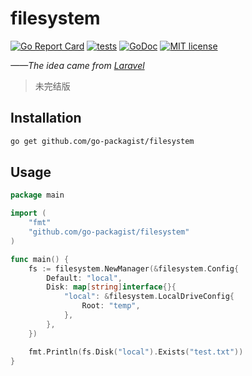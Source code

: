 # filesystem

[![Go Report Card](https://goreportcard.com/badge/github.com/go-packagist/filesystem)](https://goreportcard.com/report/github.com/go-packagist/filesystem)
[![tests](https://github.com/go-packagist/filesystem/actions/workflows/go.yml/badge.svg)](https://github.com/go-packagist/filesystem/actions/workflows/go.yml)
[![GoDoc](https://pkg.go.dev/badge/github.com/go-packagist/filesystem)](https://pkg.go.dev/github.com/go-packagist/filesystem)
[![MIT license](https://img.shields.io/badge/license-MIT-brightgreen.svg)](https://opensource.org/licenses/MIT)

_——The idea came from [Laravel](https://github.com/laravel)_

> 未完结版

## Installation

```bash
go get github.com/go-packagist/filesystem
```

## Usage

```go
package main

import (
	"fmt"
	"github.com/go-packagist/filesystem"
)

func main() {
	fs := filesystem.NewManager(&filesystem.Config{
		Default: "local",
		Disk: map[string]interface{}{
			"local": &filesystem.LocalDriveConfig{
				Root: "temp",
			},
		},
	})

	fmt.Println(fs.Disk("local").Exists("test.txt"))
}

```
